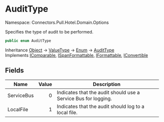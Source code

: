 # AuditType

Namespace: Connectors.Pull.Hotel.Domain.Options

Specifies the type of audit to be performed.

```csharp
public enum AuditType
```

Inheritance [Object](https://docs.microsoft.com/en-us/dotnet/api/system.object) → [ValueType](https://docs.microsoft.com/en-us/dotnet/api/system.valuetype) → [Enum](https://docs.microsoft.com/en-us/dotnet/api/system.enum) → [AuditType](./connectors.pull.hotel.domain.options.audittype)<br />
Implements [IComparable](https://docs.microsoft.com/en-us/dotnet/api/system.icomparable), [ISpanFormattable](https://docs.microsoft.com/en-us/dotnet/api/system.ispanformattable), [IFormattable](https://docs.microsoft.com/en-us/dotnet/api/system.iformattable), [IConvertible](https://docs.microsoft.com/en-us/dotnet/api/system.iconvertible)

## Fields

| Name | Value | Description |
| --- | --: | --- |
| ServiceBus | 0 | Indicates that the audit should use a Service Bus for logging. |
| LocalFile | 1 | Indicates that the audit should log to a local file. |
